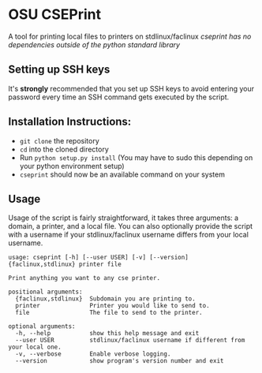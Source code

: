 # OSU CSEPrint
A tool for printing local files to printers on stdlinux/faclinux
*cseprint has no dependencies outside of the python standard library*

## Setting up SSH keys
It's **strongly** recommended that you set up SSH keys to avoid entering your password every time an SSH command gets executed by the script.

## Installation Instructions:
* `git clone` the repository
* `cd` into the cloned directory
* Run `python setup.py install` (You may have to sudo this depending on your python environment setup)
* `cseprint` should now be an available command on your system

## Usage
Usage of the script is fairly straightforward, it takes three arguments: a domain, a printer, and a local file.  You can also optionally provide the script with a username if your stdlinux/faclinux username differs from your local username.
```
usage: cseprint [-h] [--user USER] [-v] [--version] {faclinux,stdlinux} printer file

Print anything you want to any cse printer.

positional arguments:
  {faclinux,stdlinux}  Subdomain you are printing to.
  printer              Printer you would like to send to.
  file                 The file to send to the printer.

optional arguments:
  -h, --help           show this help message and exit
  --user USER          stdlinux/faclinux username if different from your local one.
  -v, --verbose        Enable verbose logging.
  --version            show program's version number and exit
```
